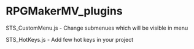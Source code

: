 # RPGMakerMV_plugins

STS_CustomMenu.js - Change submenues which will be visible in menu

STS_HotKeys.js - Add few hot keys in your project
